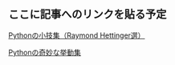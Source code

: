 ## ここに記事へのリンクを貼る予定

[Pythonの小技集（Raymond Hettinger選）](python/python_tips.md)

[Pythonの奇妙な挙動集](python/wtf_python.md)
